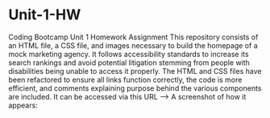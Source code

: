 # Unit-1-HW
Coding Bootcamp Unit 1 Homework Assignment
This repository consists of an HTML file, a CSS file, and images necessary to build the homepage of a mock marketing agency. It follows accessibility standards to increase its search rankings and avoid potential litigation stemming from people with disabilities being unable to access it properly. 
The HTML and CSS files have been refactored to ensure all links function correctly, the code is more efficient, and comments explaining purpose behind the various components are included.
It can be accessed via this URL --> 
A screenshot of how it appears:

